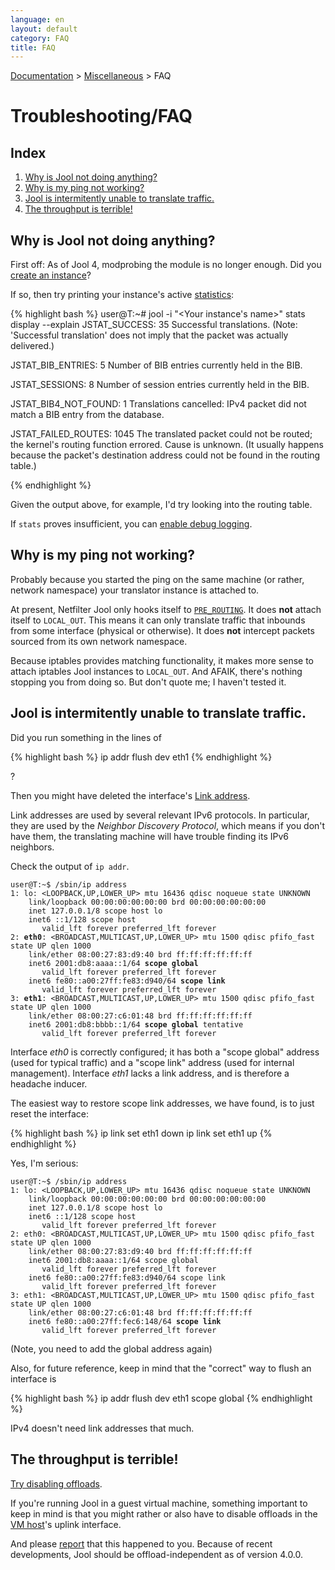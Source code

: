 ```yaml
---
language: en
layout: default
category: FAQ
title: FAQ
---
```


[Documentation](documentation.html) > [Miscellaneous](documentation.html#miscellaneous) > FAQ

# Troubleshooting/FAQ

## Index

1. [Why is Jool not doing anything?](#why-is-jool-not-doing-anything)
2. [Why is my ping not working?](#why-is-my-ping-not-working)
3. [Jool is intermitently unable to translate traffic.](#jool-is-intermitently-unable-to-translate-traffic)
4. [The throughput is terrible!](#the-throughput-is-terrible)

## Why is Jool not doing anything?

First off: As of Jool 4, modprobing the module is no longer enough. Did you [create an instance](usr-flags-instance.html)?

If so, then try printing your instance's active [statistics](usr-flags-stats.html):

{% highlight bash %}
user@T:~# jool -i "<Your instance's name>" stats display --explain
JSTAT_SUCCESS: 35
Successful translations. (Note: 'Successful translation' does not imply
that the packet was actually delivered.)

JSTAT_BIB_ENTRIES: 5
Number of BIB entries currently held in the BIB.

JSTAT_SESSIONS: 8
Number of session entries currently held in the BIB.

JSTAT_BIB4_NOT_FOUND: 1
Translations cancelled: IPv4 packet did not match a BIB entry from the
database.

JSTAT_FAILED_ROUTES: 1045
The translated packet could not be routed; the kernel's routing function
errored. Cause is unknown. (It usually happens because the packet's
destination address could not be found in the routing table.)

{% endhighlight %}

Given the output above, for example, I'd try looking into the routing table.

If `stats` proves insufficient, you can [enable debug logging](usr-flags-global.html#logging-debug).

## Why is my ping not working?

Probably because you started the ping on the same machine (or rather, network namespace) your translator instance is attached to.

At present, Netfilter Jool only hooks itself to [`PRE_ROUTING`](https://netfilter.org/documentation/HOWTO/netfilter-hacking-HOWTO-3.html). It does **not** attach itself to `LOCAL_OUT`. This means it can only translate traffic that inbounds from some interface (physical or otherwise). It does **not** intercept packets sourced from its own network namespace.

Because iptables provides matching functionality, it makes more sense to attach iptables Jool instances to `LOCAL_OUT`. And AFAIK, there's nothing stopping you from doing so. But don't quote me; I haven't tested it.

## Jool is intermitently unable to translate traffic.

Did you run something in the lines of

{% highlight bash %}
ip addr flush dev eth1
{% endhighlight %}

?

Then you might have deleted the interface's <a href="http://en.wikipedia.org/wiki/Link-local_address" target="_blank">Link address</a>.

Link addresses are used by several relevant IPv6 protocols. In particular, they are used by the *Neighbor Discovery Protocol*, which means if you don't have them, the translating machine will have trouble finding its IPv6 neighbors.

Check the output of `ip addr`. 

<div class="highlight"><pre><code class="bash">user@T:~$ /sbin/ip address
1: lo: &lt;LOOPBACK,UP,LOWER_UP&gt; mtu 16436 qdisc noqueue state UNKNOWN 
    link/loopback 00:00:00:00:00:00 brd 00:00:00:00:00:00
    inet 127.0.0.1/8 scope host lo
    inet6 ::1/128 scope host 
       valid_lft forever preferred_lft forever
2: <strong>eth0</strong>: &lt;BROADCAST,MULTICAST,UP,LOWER_UP&gt; mtu 1500 qdisc pfifo_fast state UP qlen 1000
    link/ether 08:00:27:83:d9:40 brd ff:ff:ff:ff:ff:ff
    inet6 2001:db8:aaaa::1/64 <strong>scope global</strong> 
       valid_lft forever preferred_lft forever
    inet6 fe80::a00:27ff:fe83:d940/64 <strong>scope link</strong> 
       valid_lft forever preferred_lft forever
3: <strong>eth1</strong>: &lt;BROADCAST,MULTICAST,UP,LOWER_UP&gt; mtu 1500 qdisc pfifo_fast state UP qlen 1000
    link/ether 08:00:27:c6:01:48 brd ff:ff:ff:ff:ff:ff
    inet6 2001:db8:bbbb::1/64 <strong>scope global</strong> tentative 
       valid_lft forever preferred_lft forever
</code></pre></div>

Interface _eth0_ is correctly configured; it has both a "scope global" address (used for typical traffic) and a "scope link" address (used for internal management). Interface _eth1_ lacks a link address, and is therefore a headache inducer.

The easiest way to restore scope link addresses, we have found, is to just reset the interface:

{% highlight bash %}
ip link set eth1 down
ip link set eth1 up
{% endhighlight %}

Yes, I'm serious:

<div class="highlight"><pre><code class="bash">user@T:~$ /sbin/ip address
1: lo: &lt;LOOPBACK,UP,LOWER_UP&gt; mtu 16436 qdisc noqueue state UNKNOWN 
    link/loopback 00:00:00:00:00:00 brd 00:00:00:00:00:00
    inet 127.0.0.1/8 scope host lo
    inet6 ::1/128 scope host 
       valid_lft forever preferred_lft forever
2: eth0: &lt;BROADCAST,MULTICAST,UP,LOWER_UP&gt; mtu 1500 qdisc pfifo_fast state UP qlen 1000
    link/ether 08:00:27:83:d9:40 brd ff:ff:ff:ff:ff:ff
    inet6 2001:db8:aaaa::1/64 scope global 
       valid_lft forever preferred_lft forever
    inet6 fe80::a00:27ff:fe83:d940/64 scope link 
       valid_lft forever preferred_lft forever
3: eth1: &lt;BROADCAST,MULTICAST,UP,LOWER_UP> mtu 1500 qdisc pfifo_fast state UP qlen 1000
    link/ether 08:00:27:c6:01:48 brd ff:ff:ff:ff:ff:ff
    inet6 fe80::a00:27ff:fec6:148/64 <strong>scope link</strong> 
       valid_lft forever preferred_lft forever
</code></pre></div>

(Note, you need to add the global address again)

Also, for future reference, keep in mind that the "correct" way to flush an interface is

{% highlight bash %}
ip addr flush dev eth1 scope global
{% endhighlight %}

IPv4 doesn't need link addresses that much.

## The throughput is terrible!

[Try disabling offloads](offloads.html).

If you're running Jool in a guest virtual machine, something important to keep in mind is that you might rather or also have to disable offloads in the [VM host](http://en.wikipedia.org/wiki/Hypervisor)'s uplink interface.

And please [report](contact.html) that this happened to you. Because of recent developments, Jool should be offload-independent as of version 4.0.0.
